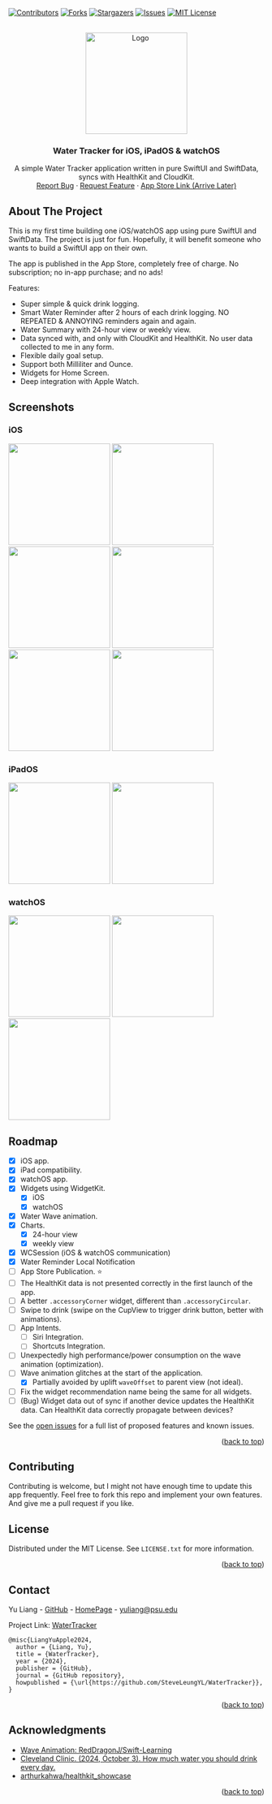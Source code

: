 <a id="readme-top"></a>

<!-- PROJECT SHIELDS -->
<!--
*** I'm using markdown "reference style" links for readability.
*** Reference links are enclosed in brackets [ ] instead of parentheses ( ).
*** See the bottom of this document for the declaration of the reference variables
*** for contributors-url, forks-url, etc. This is an optional, concise syntax you may use.
*** https://www.markdownguide.org/basic-syntax/#reference-style-links
-->
[![Contributors][contributors-shield]][contributors-url]
[![Forks][forks-shield]][forks-url]
[![Stargazers][stars-shield]][stars-url]
[![Issues][issues-shield]][issues-url]
[![MIT License][license-shield]][license-url]


<!-- PROJECT LOGO -->
<br />
<div align="center">
  <a href="https://github.com/SteveLeungYL/WaterTracker">
    <img src="https://github.com/SteveLeungYL/WaterTrackerSupplementaryMaterials/blob/main/AppIcon/AppIcon.png" alt="Logo" width="200" height="200">
  </a>

  <h3 align="center">Water Tracker for iOS, iPadOS & watchOS</h3>

  <p align="center">
    A simple Water Tracker application written in pure SwiftUI and SwiftData, syncs with HealthKit and CloudKit. 
    <br />
    <a href="https://github.com/SteveLeungYL/WaterTracker/issues/new?labels=bug&template=bug-report---.md">Report Bug</a>
    ·
    <a href="https://github.com/SteveLeungYL/WaterTracker/issues/new?labels=enhancement&template=feature-request---.md">Request Feature</a>
    ·
    <a href="https://github.com/SteveLeungYL/WaterTracker">App Store Link (Arrive Later)</a>
  </p>
</div>


<!-- ABOUT THE PROJECT -->
## About The Project
This is my first time building one iOS/watchOS app using pure SwiftUI and SwiftData. The project is just for fun. Hopefully, it will benefit someone who wants to build a SwiftUI app on their own. 

The app is published in the App Store, completely free of charge. No subscription; no in-app purchase; and no ads!

Features:
+ Super simple & quick drink logging. 
+ Smart Water Reminder after 2 hours of each drink logging. NO REPEATED & ANNOYING reminders again and again. 
+ Water Summary with 24-hour view or weekly view. 
+ Data synced with, and only with CloudKit and HealthKit. No user data collected to me in any form. 
+ Flexible daily goal setup. 
+ Support both Milliliter and Ounce. 
+ Widgets for Home Screen. 
+ Deep integration with Apple Watch. 

<!-- Screenshots -->
## Screenshots

### iOS
<img src="https://github.com/SteveLeungYL/WaterTrackerSupplementaryMaterials/blob/main/ScreenShots%20and%20Previews/iPhone_6_9/ScreenShots%20and%20Previews/Slide3.png" width="200"> <img src="https://github.com/SteveLeungYL/WaterTrackerSupplementaryMaterials/blob/main/ScreenShots%20and%20Previews/iPhone_6_9/ScreenShots%20and%20Previews/Slide5.png" width="200"> <img src="https://github.com/SteveLeungYL/WaterTrackerSupplementaryMaterials/blob/main/ScreenShots%20and%20Previews/iPhone_6_9/ScreenShots%20and%20Previews/Slide7.png" width="200"> <img src="https://github.com/SteveLeungYL/WaterTrackerSupplementaryMaterials/blob/main/ScreenShots%20and%20Previews/iPhone_6_9/ScreenShots%20and%20Previews/Slide9.png" width="200"> <img src="https://github.com/SteveLeungYL/WaterTrackerSupplementaryMaterials/blob/main/ScreenShots%20and%20Previews/iPhone_6_9/ScreenShots%20and%20Previews/Slide11.png" width="200"> <img src="https://github.com/SteveLeungYL/WaterTrackerSupplementaryMaterials/blob/main/ScreenShots%20and%20Previews/iPhone_6_9/ScreenShots%20and%20Previews/Slide13.png" width="200">

### iPadOS
<img src="https://github.com/SteveLeungYL/WaterTrackerSupplementaryMaterials/blob/main/ScreenShots%20and%20Previews/iPad_13/ScreenShots%20and%20Previews/Slide5.png" width="200"> <img src="https://github.com/SteveLeungYL/WaterTrackerSupplementaryMaterials/blob/main/ScreenShots%20and%20Previews/iPad_13/ScreenShots%20and%20Previews/Slide9.png" width="200">

### watchOS
<img src="https://github.com/SteveLeungYL/WaterTrackerSupplementaryMaterials/blob/main/ScreenShots%20and%20Previews/Apple_Watch_Series_9_English/1.PNG" width="200"> <img src="https://github.com/SteveLeungYL/WaterTrackerSupplementaryMaterials/blob/main/ScreenShots%20and%20Previews/Apple_Watch_Series_9_English/2.PNG" width="200"> <img src="https://github.com/SteveLeungYL/WaterTrackerSupplementaryMaterials/blob/main/ScreenShots%20and%20Previews/Apple_Watch_Series_9_English/3.PNG" width="200">

<!-- ROADMAP -->
## Roadmap

- [x] iOS app.
- [x] iPad compatibility.
- [x] watchOS app.
- [x] Widgets using WidgetKit.
  - [x] iOS
  - [x] watchOS
- [x] Water Wave animation. 
- [x] Charts. 
  - [x] 24-hour view
  - [x] weekly view
- [x] WCSession (iOS & watchOS communication)
- [x] Water Reminder Local Notification
- [ ] App Store Publication. ⭐️ 
- [ ] The HealthKit data is not presented correctly in the first launch of the app.
- [ ] A better `.accessoryCorner` widget, different than `.accessoryCircular`.  
- [ ] Swipe to drink (swipe on the CupView to trigger drink button, better with animations).
- [ ] App Intents.
  - [ ] Siri Integration.
  - [ ] Shortcuts Integration.
- [ ] Unexpectedly high performance/power consumption on the wave animation (optimization).
- [ ] Wave animation glitches at the start of the application.
  - [x] Partially avoided by uplift `waveOffset` to parent view (not ideal). 
- [ ] Fix the widget recommendation name being the same for all widgets. 
- [ ] (Bug) Widget data out of sync if another device updates the HealthKit data. Can HealthKit data correctly propagate between devices?

See the [open issues](https://github.com/SteveLeungYL/WaterTracker/issues) for a full list of proposed features and known issues.

<p align="right">(<a href="#readme-top">back to top</a>)</p>


<!-- CONTRIBUTING -->
## Contributing

Contributing is welcome, but I might not have enough time to update this app frequently. Feel free to fork this repo and implement your own features. And give me a pull request if you like. 

<!-- LICENSE -->
## License

Distributed under the MIT License. See `LICENSE.txt` for more information.

<p align="right">(<a href="#readme-top">back to top</a>)</p>

<!-- CONTACT -->
## Contact

Yu Liang - [GitHub](https://github.com/SteveLeungYL) - [HomePage](https://steveleungyl.github.io) - yuliang@psu.edu

Project Link: [WaterTracker](https://github.com/SteveLeungYL/WaterTracker)

```
@misc{LiangYuApple2024,
  author = {Liang, Yu},
  title = {WaterTracker},
  year = {2024},
  publisher = {GitHub},
  journal = {GitHub repository},
  howpublished = {\url{https://github.com/SteveLeungYL/WaterTracker}},
}
```

<p align="right">(<a href="#readme-top">back to top</a>)</p>


<!-- ACKNOWLEDGMENTS -->
## Acknowledgments

* [Wave Animation: RedDragonJ/Swift-Learning](https://github.com/RedDragonJ/Swift-Learning/tree/main/Animations/Animations/Animations)
* [Cleveland Clinic. (2024, October 3). How much water you should drink every day.](https://health.clevelandclinic.org/how-much-water-do-you-need-daily)
* [arthurkahwa/healthkit_showcase](https://github.com/arthurkahwa/healthkit_showcase)

<p align="right">(<a href="#readme-top">back to top</a>)</p>

<!-- MARKDOWN LINKS & IMAGES -->
<!-- https://www.markdownguide.org/basic-syntax/#reference-style-links -->
[contributors-shield]: https://img.shields.io/github/contributors/SteveLeungYL/WaterTracker?style=for-the-badge
[contributors-url]: https://github.com/SteveLeungYL/WaterTracker/graphs/contributors
[forks-shield]: https://img.shields.io/github/forks/SteveLeungYL/WaterTracker?style=for-the-badge
[forks-url]: https://github.com/SteveLeungYL/WaterTracker/network/members
[stars-shield]: https://img.shields.io/github/stars/SteveLeungYL/WaterTracker?style=for-the-badge
[stars-url]: https://github.com/SteveLeungYL/WaterTracker/stargazers
[issues-shield]: https://img.shields.io/github/issues/SteveLeungYL/WaterTracker?style=for-the-badge
[issues-url]: https://github.com/SteveLeungYL/WaterTracker/issues
[license-shield]: https://img.shields.io/github/license/SteveLeungYL/WaterTracker?style=for-the-badge
[license-url]: https://github.com/SteveLeungYL/WaterTracker/blob/main/LICENSE.txt
